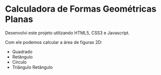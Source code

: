# Calculadora de Formas Geométricas Planas

Desenvolvi este projeto utilizando HTML5, CSS3 e Javascript.

Com ele podemos calcular a área de figuras 2D: 
- Quadrado
- Retângulo
- Círculo
- Triângulo Retângulo